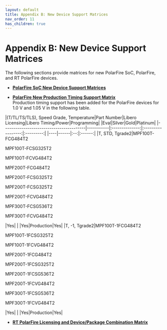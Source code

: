 ```yaml
---
layout: default
title: Appendix B: New Device Support Matrices
nav_order: 11
has_children: true
---
```



# Appendix B: New Device Support Matrices

The following sections provide matrices for new PolarFire SoC, PolarFire, and RT PolarFire devices.

-   **[PolarFire SoC New Device Support Matrices](GUID-EE12A1FA-E0C6-4D12-8BDA-3EDC05C27952.md)**  

-   **[PolarFire New Production Timing Support Matrix](GUID-596BDB37-E8F0-4BF2-9567-2A68CA45B740.md)**  
Production timing support has been added for the PolarFire devices for 1.0 V and 1.05 V in the following table.

 |\(T/TL/TS/TLS\), Speed Grade, Temperature|Part Number|Libero Licensing|Libero Timing/Power|Programming|
|Eval|Silver|Gold|Platinum|
|-----------------------------------------|-----------|:--------------:|:-----------------:|:---------:|
|----|------|:--:|:------:|
|T, STD, Tgrade2|MPF100T-FCG484T2

 MPF100T-FCSG325T2

 MPF100T-FCVG484T2

 MPF200T-FCG484T2

 MPF200T-FCSG325T2

 MPF200T-FCSG325T2

 MPF200T-FCVG484T2

 MPF300T-FCSG536T2

 MPF300T-FCVG484T2

|Yes| | |Yes|Production|Yes|
|T, -1, Tgrade2|MPF100T-1FCG484T2

 MPF100T-1FCSG325T2

 MPF100T-1FCVG484T2

 MPF200T-1FCG484T2

 MPF200T-1FCSG325T2

 MPF200T-1FCSG536T2

 MPF200T-1FCVG484T2

 MPF300T-1FCSG536T2

 MPF300T-1FCVG484T2

|Yes| | |Yes|Production|Yes|


-   **[RT PolarFire Licensing and Device/Package Combination Matrix](GUID-EF8E2D14-E2F3-411A-89CA-5B5540F74B9F.md)**  



